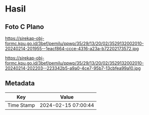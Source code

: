 # Hasil

## Foto C Plano

https://sirekap-obj-formc.kpu.go.id/3bef/pemilu/ppwp/35/29/13/20/02/3529132002010-20240214-201955--1eacf864-ccce-4316-a23a-b72202173572.jpg

https://sirekap-obj-formc.kpu.go.id/3bef/pemilu/ppwp/35/29/13/20/02/3529132002010-20240214-202203--223342b5-a9a0-4ce7-95b7-13cbfea99a10.jpg


## Metadata

| Key        | Value               |
| ---------- | ------------------- |
| Time Stamp | 2024-02-15 07:00:44 |



